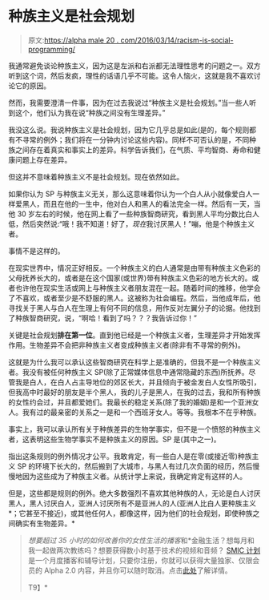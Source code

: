 # 种族主义是社会规划

> 原文:[https://alpha male 20 . com/2016/03/14/racism-is-social-programming/](https://alphamale20.com/2016/03/14/racism-is-societal-programming/)

我通常避免谈论种族主义，因为这是左派和右派都无法理性思考的问题之一。双方听到这个词，然后发疯，理性的话语几乎不可能。这令人恼火，这就是我不喜欢讨论它的原因。

然而，我需要澄清一件事，因为在过去我说过“种族主义是社会规划。”当一些人听到这个，他们认为我在说“种族之间没有生理差异。”

我没这么说。我说种族主义是社会规划，因为它几乎总是如此(是的，每个规则都有不寻常的例外；我们将在一分钟内讨论这些内容)。同样不可否认的是，不同种族之间存在着真实和事实上的差异。科学告诉我们，在气质、平均智商、寿命和健康问题上存在差异。

但这并不意味着种族主义不是社会规划。现在依然如此。

如果你认为 SP 与种族主义无关，那么这意味着你认为一个白人从小就像爱白人一样爱黑人，而且在他的一生中，他对白人和黑人的看法完全一样。然后有一天，当他 30 岁左右的时候，他在网上看了一些种族智商研究，看到黑人平均分数比白人低，然后突然说:“哦！我不知道！好了，*现在*我讨厌黑人！”嘣，他是个种族主义者。

事情不是这样的。

在现实世界中，情况正好相反。一个种族主义的白人通常是由带有种族主义色彩的父母抚养长大的，或者是在这个国家(或世界)带有种族主义色彩的地方长大的。或者也许他在现实生活或网上与种族主义者朋友混在一起。随着时间的推移，他学会了不喜欢，或者至少是不舒服的黑人。这被称为社会编程。然后，当他成年后，他寻找关于黑人与白人在生理上有何不同的信息，用作反对左翼分子的论据。他找到了种族智商研究，说，“啊哈！看到了吗？？？我告诉过你！”

关键是社会规划**排在第一位**。直到他已经是一个种族主义者，生理差异才开始发挥作用。生物差异不会把非种族主义者变成种族主义者(除非有不寻常的例外)。

这就是为什么我可以承认这些智商研究在科学上是准确的，但我不是一个种族主义者。我没有被任何种族主义 SP(除了正常媒体信息中通常隐藏的东西)所抚养。尽管我是白人，在白人占主导地位的郊区长大，并且倾向于被金发白人女性所吸引，但我高中时最好的朋友是半个黑人，我的儿子是黑人，在我的过去，我和所有种族的女性约会过，并且都爱她们。我最长的稳定关系(除了我的婚姻)是和一个亚洲女人。我有过的最亲密的关系之一是和一个西班牙女人。等等。我根本不在乎种族。

事实上，我可以承认所有关于种族差异的生物学事实，但不是一个愤怒的种族主义者，这表明这些生物学事实不是种族主义的原因。SP 是(其中之一)。

指出这条规则的例外情况才公平。我敢肯定，有一些白人是在零(或接近零)种族主义 SP 的环境下长大的，然后搬到了大城市，与黑人有过几次负面的经历，然后慢慢地因为这些成为了种族主义者。从统计学上来说，我确定肯定有这样的人。

但是，这些都是规则的例外。绝大多数强烈不喜欢其他种族的人，无论是白人讨厌黑人，黑人讨厌白人，亚洲人讨厌所有不是亚洲人的人(亚洲人比白人更种族主义*；它甚至不接近)，或其他任何人，都像这样，因为他们的社会规划，即使种族之间确实有生物差异。*

> *想要超过 35 小时的如何改善你的女性生活的播客*和*金融生活？想每月和我一起做两次教练吗？想要获得数小时基于技术的视频和音频？ [SMIC 计划](https://alphamale20.kartra.com/page/vIL17)是一个月度播客和辅导计划，只要你注册，你就可以获得大量独家、仅限会员的 Alpha 2.0 内容，并且你可以随时取消。点击[此处](https://alphamale20.kartra.com/page/vIL17)了解详情。
> 
> T9】*